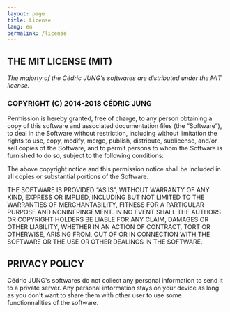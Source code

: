 ```yaml
---
layout: page
title: License
lang: en
permalink: /license
---
```

## THE MIT LICENSE (MIT)

*The majorty of the Cédric JUNG's softwares are distributed under the MIT license.*

### COPYRIGHT (C) 2014-2018 CÉDRIC JUNG

Permission is hereby granted, free of charge, to any person obtaining a copy of this software and associated documentation files (the “Software”), to deal in the Software without restriction, including without limitation the rights to use, copy, modify, merge, publish, distribute, sublicense, and/or sell copies of the Software, and to permit persons to whom the Software is furnished to do so, subject to the following conditions:

The above copyright notice and this permission notice shall be included in all copies or substantial portions of the Software.

THE SOFTWARE IS PROVIDED “AS IS”, WITHOUT WARRANTY OF ANY KIND, EXPRESS OR IMPLIED, INCLUDING BUT NOT LIMITED TO THE WARRANTIES OF MERCHANTABILITY, FITNESS FOR A PARTICULAR PURPOSE AND NONINFRINGEMENT. IN NO EVENT SHALL THE AUTHORS OR COPYRIGHT HOLDERS BE LIABLE FOR ANY CLAIM, DAMAGES OR OTHER LIABILITY, WHETHER IN AN ACTION OF CONTRACT, TORT OR OTHERWISE, ARISING FROM, OUT OF OR IN CONNECTION WITH THE SOFTWARE OR THE USE OR OTHER DEALINGS IN THE SOFTWARE.

## PRIVACY POLICY

Cédric JUNG's softwares do not collect any personal information to send it to a private server.
Any personal information stays on your device as long as you don't want to share them with other user to use some functionnalities of the software.

